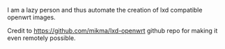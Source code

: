 I am a lazy person and thus automate the creation of lxd compatible openwrt images.

Credit to https://github.com/mikma/lxd-openwrt github repo for making it even remotely possible.
